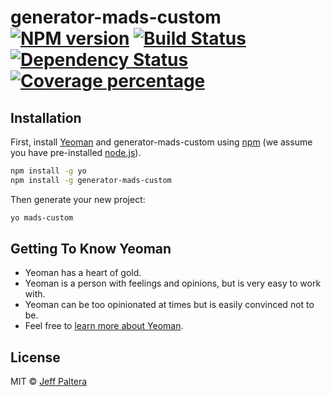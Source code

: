 # generator-mads-custom [![NPM version][npm-image]][npm-url] [![Build Status][travis-image]][travis-url] [![Dependency Status][daviddm-image]][daviddm-url] [![Coverage percentage][coveralls-image]][coveralls-url]
> 

## Installation

First, install [Yeoman](http://yeoman.io) and generator-mads-custom using [npm](https://www.npmjs.com/) (we assume you have pre-installed [node.js](https://nodejs.org/)).

```bash
npm install -g yo
npm install -g generator-mads-custom
```

Then generate your new project:

```bash
yo mads-custom
```

## Getting To Know Yeoman

 * Yeoman has a heart of gold.
 * Yeoman is a person with feelings and opinions, but is very easy to work with.
 * Yeoman can be too opinionated at times but is easily convinced not to be.
 * Feel free to [learn more about Yeoman](http://yeoman.io/).

## License

MIT © [Jeff Paltera](mobileads.com)


[npm-image]: https://badge.fury.io/js/generator-mads-custom.svg
[npm-url]: https://npmjs.org/package/generator-mads-custom
[travis-image]: https://travis-ci.org/mobileadscom/generator-mads-custom.svg?branch=master
[travis-url]: https://travis-ci.org/mobileadscom/generator-mads-custom
[daviddm-image]: https://david-dm.org/mobileadscom/generator-mads-custom.svg?theme=shields.io
[daviddm-url]: https://david-dm.org/mobileadscom/generator-mads-custom
[coveralls-image]: https://coveralls.io/repos/mobileadscom/generator-mads-custom/badge.svg
[coveralls-url]: https://coveralls.io/r/mobileadscom/generator-mads-custom
